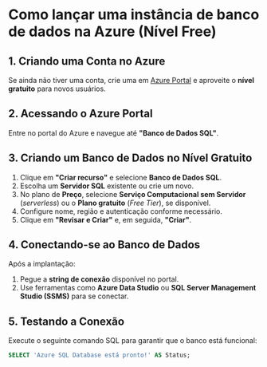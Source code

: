 # Como lançar uma instância de banco de dados na Azure (Nível Free)

## 1. Criando uma Conta no Azure
Se ainda não tiver uma conta, crie uma em [Azure Portal](https://portal.azure.com) e aproveite o **nível gratuito** para novos usuários.

## 2. Acessando o Azure Portal
Entre no portal do Azure e navegue até **"Banco de Dados SQL"**.

## 3. Criando um Banco de Dados no Nível Gratuito
1. Clique em **"Criar recurso"** e selecione **Banco de Dados SQL**.
2. Escolha um **Servidor SQL** existente ou crie um novo.
3. No plano de **Preço**, selecione **Serviço Computacional sem Servidor** (_serverless_) ou o **Plano gratuito** (_Free Tier_), se disponível.
4. Configure nome, região e autenticação conforme necessário.
5. Clique em **"Revisar e Criar"** e, em seguida, **"Criar"**.

## 4. Conectando-se ao Banco de Dados
Após a implantação:
1. Pegue a **string de conexão** disponível no portal.
2. Use ferramentas como **Azure Data Studio** ou **SQL Server Management Studio (SSMS)** para se conectar.

## 5. Testando a Conexão
Execute o seguinte comando SQL para garantir que o banco está funcional:
```sql
SELECT 'Azure SQL Database está pronto!' AS Status;
